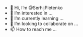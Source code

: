 - 👋 Hi, I’m @SerhijPletenko
- 👀 I’m interested in ...
- 🌱 I’m currently learning ...
- 💞️ I’m looking to collaborate on ...
- 📫 How to reach me ...

<!---
SerhijPletenko/SerhijPletenko is a ✨ special ✨ repository because its `README.md` (this file) appears on your GitHub profile.
You can click the Preview link to take a look at your changes.
--->
